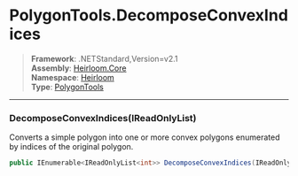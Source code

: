 # PolygonTools.DecomposeConvexIndices

> **Framework**: .NETStandard,Version=v2.1  
> **Assembly**: [Heirloom.Core][0]  
> **Namespace**: [Heirloom][0]  
> **Type**: [PolygonTools][1]  

--------------------------------------------------------------------------------

### DecomposeConvexIndices(IReadOnlyList<Vector>)

Converts a simple polygon into one or more convex polygons enumerated by indices of the original polygon.

```cs
public IEnumerable<IReadOnlyList<int>> DecomposeConvexIndices(IReadOnlyList<Vector> points)
```

[0]: ../Heirloom.Core.md
[1]: Heirloom.PolygonTools.md
